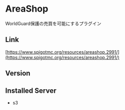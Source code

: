 # AreaShop
WorldGuard保護の売買を可能にするプラグイン

## Link
[https://www.spigotmc.org/resources/areashop.2991/](https://www.spigotmc.org/resources/areashop.2991/)

## Version

## Installed Server
- s3
